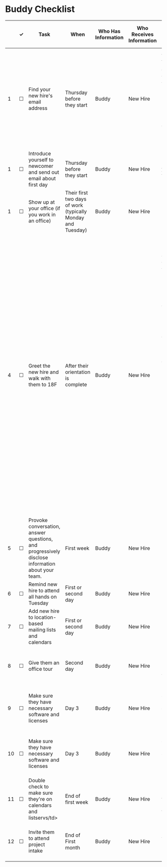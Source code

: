 
Buddy Checklist
============

<table>
  <thead> 
    <tr> 
      <th scope="col"></th> 
      <th scope="col">&#10003;</th>
      <th scope="col">Task</th>
      <th scope="col">When</th>
      <th scope="col">Who Has Information</th>
      <th scope="col">Who Receives Information</th>
      <th scope="col">Where the information lives / notes</th>
    </tr>
  </thead>
  <tr>
    <td scope="row">1</td> 
    <td>&#9744;</td>
    <td>Find your new hire's email address</td>
    <td>Thursday before they start</td>
    <td> Buddy</td>
    <td> New Hire</td>
    <td><a href="https://docs.google.com/spreadsheets/d/1HrOxcbLRYl7rWv7DcM0T6zS10xjPcs2JmnDCA9fvT_U/edit#gid=0">email addresses</a> *Make sure to give them a way to contact you because you will pick them up and bring them to 18F after orientation is complete*</td>
  </tr>
  <tr>
    <td scope="row">1</td> 
    <td>&#9744;</td>
    <td>Introduce yourself to newcomer and send out email about first day</td>
    <td>Thursday before they start</td>
    <td> Buddy</td>
    <td> New Hire</td>
    <td><a href="https://docs.google.com/document/d/1Ya85y3SPfBliAPDw5UznnC9h333204pDn-KeD2KEQwY/edit">email template</a></td>
  </tr>
  <tr>
    <td scope="row">1</td> 
    <td>&#9744;</td>
    <td>Show up at your office (if you work in an office)</td>
    <td>Their first two days of work (typically Monday and Tuesday)</td>
    <td> Buddy</td>
    <td> New Hire</td>
    <td></td>
  </tr>
  <tr>
    <td scope="row">4</td>
    <td>&#9744;</td>
    <td>Greet the new hire and walk with them to 18F</td>
    <td>After their orientation is complete</td>
    <td> Buddy</td>
    <td> New Hire</td>
    <td>Today’s going to be crazy for them, so the best thing to do is just say hi to them, ask them what questions they have, and see how you can help. The time they leave orientation varies based on their location. Chicago gets out at 4:30 PM CT. DC gets out at 11/12PM ET. NY new hires get out around 9AM ET. And in SF, orientation starts at 8AM and lasts roughly an hour. Remind new hire to set up 2FA before they leave the office.</td>
  </tr>
  <tr>
    <td scope="row">5</td>
    <td>&#9744;</td>
    <td>Provoke conversation, answer questions, and progressively disclose information about your team.</td>
    <td>First week </td>
    <td> Buddy</td>
    <td> New Hire</td>
    <td></td>
  </tr>
  <tr>
    <td scope="row">6</td>
    <td>&#9744;</td>
    <td>Remind new hire to attend all hands on Tuesday</td>
    <td>First or second day </td>
    <td> Buddy</td>
    <td> New Hire</td>
    <td></td>
  </tr>
  <tr>
    <td scope="row">7</td>
    <td>&#9744;</td>
    <td>Add new hire to location-based mailing lists and calendars</td>
    <td>First or second day </td>
    <td> Buddy</td>
    <td> New Hire</td>
    <td></td>
  </tr>
  <tr>
    <td scope="row">8</td>
    <td>&#9744;</td>
    <td>Give them an office tour</td>
    <td>Second day </td>
    <td> Buddy</td>
    <td> New Hire</td>
    <td>Also make sure they have a copy of their <a href="https://github.com/18F/handbook/tree/staging/articles/2-about-us/offices">office guide</a></td>
  </tr>
  <tr>
    <td scope="row">9</td>
    <td>&#9744;</td>
    <td>Make sure they have necessary software and licenses</td>
    <td>Day 3 </td>
    <td> Buddy</td>
    <td> New Hire</td>
    <td>Ask in #teamops or consult #design if you need specific licenses</td>
  </tr>
  <tr>
    <td scope="row">10</td>
    <td>&#9744;</td>
    <td>Make sure they have necessary software and licenses</td>
    <td>Day 3 </td>
    <td> Buddy</td>
    <td> New Hire</td>
    <td>Ask in #teamops or consult #design if you need specific licenses</td>
  </tr>
    <tr>
    <td scope="row">11</td>
    <td>&#9744;</td>
    <td>Double check to make sure they're on calendars and listservs/td>
    <td>End of first week</td>
    <td> Buddy</td>
    <td> New Hire</td>
    <td>List of <a href="https://hub.18f.gov/private/google-calendar/">calendars</a> and <a href="https://hub.18f.gov/private/listservs/">listservs</a></td>
  </tr>
    <tr>
    <td scope="row">12</td>
    <td>&#9744;</td>
    <td>Invite them to attend project intake</td>
    <td>End of First month </td>
    <td> Buddy</td>
    <td> New Hire</td>
    <td>The meetings take place on Thursday at 12 EST</td>
  </tr>
</table>